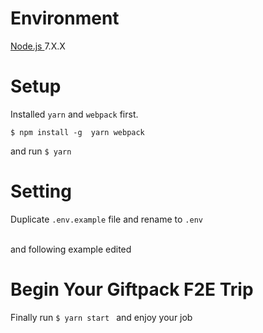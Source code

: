 # Environment

  <a href="https://nodejs.org/en/" > Node.js </a> 7.X.X
  </br>

# Setup

Installed `yarn` and `webpack` first.</br>

`$ npm install -g  yarn webpack`

and run `$ yarn `

# Setting

Duplicate `.env.example` file and rename to `.env`

</br>
and following example edited

# Begin Your Giftpack F2E Trip

Finally run `$ yarn start ` and enjoy your job  
